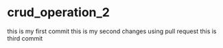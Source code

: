 # crud_operation_2
this is my first commit
this is my second changes using pull request
this is third commit
